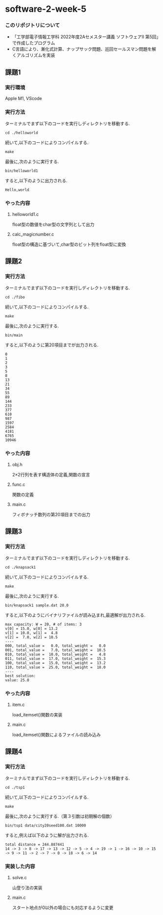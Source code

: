 # software-2-week-5

### このリポジトリについて

- 「工学部電子情報工学科 2022年度2Aセメスター講義 ソフトウェアⅡ 第5回」で作成したプログラム
- C言語により、漸化式計算、ナップサック問題、巡回セールスマン問題を解くアルゴリズムを実装

## 課題1

### 実行環境

Apple M1, VScode

### 実行方法

ターミナルでまず以下のコードを実行しディレクトリを移動する.
```
cd ./helloworld
```

続いて,以下のコードによりコンパイルする.
```
make
```

最後に,次のように実行する.
```
bin/helloworld1
```

すると,以下のように出力される.
```
Hello,world
```

### やった内容

1. helloworld1.c

   float型の数値をchar型の文字列として出力

2. calc_magicnumber.c

   float型の構造に基づいて,char型のビット列をfloat型に変換



## 課題2

### 実行方法

ターミナルでまず以下のコードを実行しディレクトリを移動する.
```
cd ./fibo
```

続いて,以下のコードによりコンパイルする.
```
make
```

最後に,次のように実行する.
```
bin/main
```

すると,以下のように第20項目までが出力される.
```
0
1
2
3
5
8
13
21
34
55
89
144
233
377
610
987
1597
2584
4181
6765
10946
```

### やった内容

1. obj.h

   2×2行列を表す構造体の定義,関数の宣言

2. func.c

   関数の定義

3. main.c

   フィボナッチ数列の第20項目までの出力



## 課題3

### 実行方法

ターミナルでまず以下のコードを実行しディレクトリを移動する.
```
cd ./knapsack1
```

続いて,以下のコードによりコンパイルする.
```
make
```

最後に,次のように実行する.
```
bin/knapsack1 sample.dat 20.0
```

すると,以下のようにバイナリファイルが読み込まれ,最適解が出力される.
```
max capacity: W = 20, # of items: 3
v[0] = 15.0, w[0] = 13.2
v[1] = 10.0, w[1] =  4.8
v[2] =  7.0, w[2] = 10.5
----
000, total_value =   0.0, total_weight =   0.0
001, total_value =   7.0, total_weight =  10.5
010, total_value =  10.0, total_weight =   4.8
011, total_value =  17.0, total_weight =  15.3
100, total_value =  15.0, total_weight =  13.2
110, total_value =  25.0, total_weight =  18.0
----
best solution:
value: 25.0
```

### やった内容

1. item.c

   load_itemset()関数の実装

2. main.c

   load_itemset()関数によるファイルの読み込み
    


## 課題4

### 実行方法

ターミナルでまず以下のコードを実行しディレクトリを移動する.
```
cd ./tsp1
```

続いて,以下のコードによりコンパイルする.
```
make
```

最後に,次のように実行する.（第３引数は初期解の個数）
```
bin/tsp1 data/city20seed100.dat 10000
```

すると,例えば以下のように解が出力される.
```
total distance = 244.887441
14 -> 3 -> 8 -> 17 -> 13 -> 12 -> 5 -> 4 -> 19 -> 1 -> 16 -> 10 -> 15 -> 9 -> 11 -> 2 -> 7 -> 0 -> 18 -> 6 -> 14
```

### 実装した内容

1. solve.c

   山登り法の実装

2. main.c

   スタート地点が0以外の場合にも対応するように変更
